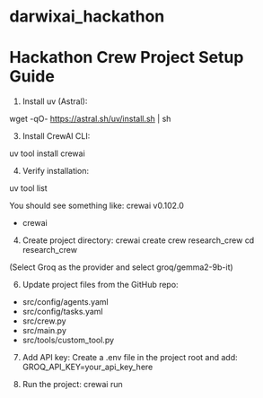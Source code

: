 # darwixai_hackathon
# Hackathon Crew Project Setup Guide

1. Install uv (Astral):
   
wget -qO- https://astral.sh/uv/install.sh | sh


3. Install CrewAI CLI:

uv tool install crewai

4. Verify installation:
   
uv tool list


You should see something like:
crewai v0.102.0
* crewai

4. Create project directory:
crewai create crew research_crew
cd research_crew

(Select Groq as the provider and select groq/gemma2-9b-it)

6. Update project files from the GitHub repo:
   
- src/config/agents.yaml
- src/config/tasks.yaml
- src/crew.py
- src/main.py
- src/tools/custom_tool.py


7. Add API key:
Create a .env file in the project root and add:
GROQ_API_KEY=your_api_key_here

8. Run the project:
crewai run
